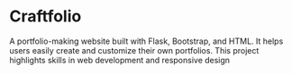 # Craftfolio
A portfolio-making website built with Flask, Bootstrap, and HTML. It helps users easily create and
customize their own portfolios. This project highlights skills in web development and responsive design
